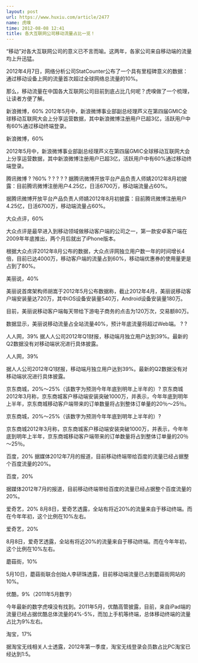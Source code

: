 ```yaml
---
layout: post
url: https://www.huxiu.com/article/2477
name: 虎嗅
time: 2012-08-08 12:41
title: 各大互联网公司移动流量占比一览！
---
```

“移动”对各大互联网公司的意义已不言而喻。这两年，各家公司来自移动端的流量均上升迅猛。

2012年4月7日，网络分析公司StatCounter公布了一个具有里程碑意义的数据：通过移动设备上网的流量首次超过全球网络总流量的10%。

那么，移动流量在中国各大互联网公司目前到底占比几何呢？虎嗅做了一个梳理，让读者方便了解。

新浪微博，60% 2012年5月中，新浪微博事业部副总经理芦义在第四届GMIC全球移动互联网大会上分享运营数据，其中新浪微博注册用户已超3亿，活跃用户中有60%通过移动终端登录。

新浪微博，60%

2012年5月中，新浪微博事业部副总经理芦义在第四届GMIC全球移动互联网大会上分享运营数据，其中新浪微博注册用户已超3亿，活跃用户中有60%通过移动终端登录。

腾讯微博 ? ?60% ? ? ? ? ? 据腾讯微博开放平台产品负责人师婧2012年8月初披露：目前腾讯微博注册用户4.25亿，日活6700万，移动端流量占60%。

据腾讯微博开放平台产品负责人师婧2012年8月初披露：目前腾讯微博注册用户4.25亿，日活6700万，移动端流量占60%。

大众点评，60%

大众点评是最早进入到移动领域做移动客户端的公司之一，第一款安卓客户端在2009年年底推出，两个月后就出了iPhone版本。

根据大众点评2012年8月公布的数据，大众点评网独立用户数一年的时间增长4倍，目前已达4000万，移动客户端的流量占到60%，移动端优惠券的使用量更是占到了80%。

美丽说，40%

美丽说首席架构师胡嵩于2012年5月公布数据称，截止2012年4月，美丽说移动客户端安装量达720万，其中iOS设备安装量540万，Android设备安装量180万。

目前，美丽说移动客户端每天带给下游电子商务的点击为120万次，交易额80万。

数据显示，美丽说移动流量占全站流量40%，预计年底流量将超过Web端。 ? ?

人人网，39% 据人人公司2012年Q1财报，移动端月独立用户达到39%。最新的Q2数据没有对移动端状况进行具体披露。

人人网，39%

据人人公司2012年Q1财报，移动端月独立用户达到39%。最新的Q2数据没有对移动端状况进行具体披露。

京东商城，20%～25%（该数字为预测今年年底到明年上半年的）? 京东商城2012年3月称，京东商城客户移动端安装突破1000万，并表示，今年年底到明年上半年，京东商城移动客户端带来的订单数量将占到整体订单量的20％～25％。

京东商城，20%～25%（该数字为预测今年年底到明年上半年的）?

京东商城2012年3月称，京东商城客户移动端安装突破1000万，并表示，今年年底到明年上半年，京东商城移动客户端带来的订单数量将占到整体订单量的20％～25％。

百度，20% 据媒体2012年7月的报道，目前移动终端带给百度的流量已经占据整个百度流量的20%。

百度，20%

据媒体2012年7月的报道，目前移动终端带给百度的流量已经占据整个百度流量的20%。

爱奇艺，20% 8月8日，爱奇艺透露，全站有将近20%的流量来自于移动终端。而在今年年初，这个比例在10%左右。

爱奇艺，20%

8月8日，爱奇艺透露，全站有将近20%的流量来自于移动终端。而在今年年初，这个比例在10%左右。

蘑菇街，10%

5月10日，蘑菇街联合创始人李研珠透露，目前移动端流量已占到蘑菇街网站的10%。

优酷，9%（2011年5月数字）

今年最新的数字虎嗅没有找到。2011年5月，优酷高管披露，目前，来自iPad端的流量已经占据优酷总体流量的4%-5%，而加上手机等终端，总体移动终端的流量占比为9%左右。

淘宝，17%

据淘宝无线相关人士透露，2012年第一季度，淘宝无线登录会员数占比PC淘宝已经达到1:5。

